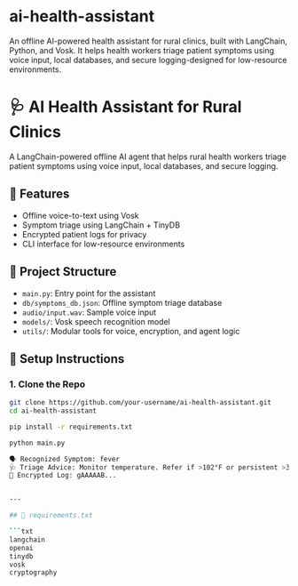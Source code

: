 # ai-health-assistant
An offline AI-powered health assistant for rural clinics, built with LangChain, Python, and Vosk. It helps health workers triage patient symptoms using voice input, local databases, and secure logging-designed for low-resource environments.
# 🩺 AI Health Assistant for Rural Clinics

A LangChain-powered offline AI agent that helps rural health workers triage patient symptoms using voice input, local databases, and secure logging.

## 🔧 Features
- Offline voice-to-text using Vosk
- Symptom triage using LangChain + TinyDB
- Encrypted patient logs for privacy
- CLI interface for low-resource environments

## 📁 Project Structure
- `main.py`: Entry point for the assistant
- `db/symptoms_db.json`: Offline symptom triage database
- `audio/input.wav`: Sample voice input
- `models/`: Vosk speech recognition model
- `utils/`: Modular tools for voice, encryption, and agent logic

## 🚀 Setup Instructions

### 1. Clone the Repo
```bash
git clone https://github.com/your-username/ai-health-assistant.git
cd ai-health-assistant

pip install -r requirements.txt

python main.py

🗣️ Recognized Symptom: fever
🩺 Triage Advice: Monitor temperature. Refer if >102°F or persistent >3 days.
🔐 Encrypted Log: gAAAAAB...


---

## 📄 requirements.txt

```txt
langchain
openai
tinydb
vosk
cryptography
